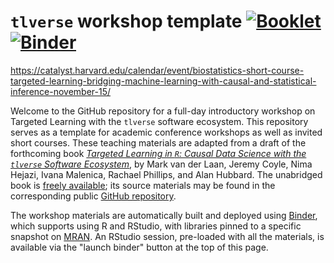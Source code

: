 # `tlverse` workshop template [![Booklet](https://github.com/tlverse/tlverse-workshops/actions/workflows/bookdown.yml/badge.svg)](https://github.com/tlverse/tlverse-workshops/actions/workflows/bookdown.yml) [![Binder](http://mybinder.org/badge_logo.svg)](http://mybinder.org/v2/gh/tlverse/tlverse-workshops/master?urlpath=rstudio)

https://catalyst.harvard.edu/calendar/event/biostatistics-short-course-targeted-learning-bridging-machine-learning-with-causal-and-statistical-inference-november-15/

Welcome to the GitHub repository for a full-day introductory workshop on
Targeted Learning with the `tlverse` software ecosystem. This repository serves
as a template for academic conference workshops as well as invited short
courses. These teaching materials are adapted from a draft of the forthcoming
book [*Targeted Learning in `R`: Causal Data Science with the `tlverse` Software
Ecosystem*](https://tlverse.org/tlverse-handbook/), by Mark van der Laan, Jeremy
Coyle, Nima Hejazi, Ivana Malenica, Rachael Phillips, and Alan Hubbard. The
unabridged book is [freely available](https://tlverse.org/tlverse-handbook); its
source materials may be found in the corresponding public [GitHub
repository](https://github.com/tlverse/tlverse-handbook).

The workshop materials are automatically built and deployed using
[Binder](https://github.com/jupyterhub/binderhub), which supports using R and
RStudio, with libraries pinned to a specific snapshot on
[MRAN](https://mran.microsoft.com/documents/rro/reproducibility). An RStudio
session, pre-loaded with all the materials, is available via the "launch binder"
button at the top of this page.

